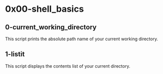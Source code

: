 # 0x00-shell_basics
## 0-current_working_directory
This script prints the absolute path name of your current working directory.
## 1-listit
This script displays the contents list of your current directory.